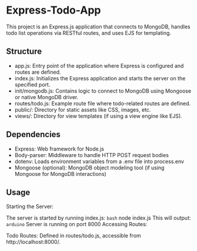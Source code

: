# Express-Todo-App
This project is an Express.js application that connects to MongoDB, handles todo list operations via RESTful routes, and uses EJS for templating.

## Structure
   - app.js: Entry point of the application where Express is configured and routes are defined.
   - index.js: Initializes the Express application and starts the server on the specified port.
   - init/mongodb.js: Contains logic to connect to MongoDB using Mongoose or native MongoDB driver.
   - routes/todo.js: Example route file where todo-related routes are defined.
   - public/: Directory for static assets like CSS, images, etc.
   - views/: Directory for view templates (if using a view engine like EJS).

## Dependencies
   - Express: Web framework for Node.js
   - Body-parser: Middleware to handle HTTP POST request bodies
   - dotenv: Loads environment variables from a .env file into process.env
   - Mongoose (optional): MongoDB object modeling tool (if using Mongoose for MongoDB interactions)

## Usage
Starting the Server:

The server is started by running index.js:
`bash`
node index.js
This will output:
`arduino`
Server is running on port 8000
Accessing Routes:

Todo Routes:
Defined in routes/todo.js, accessible from http://localhost:8000/.
